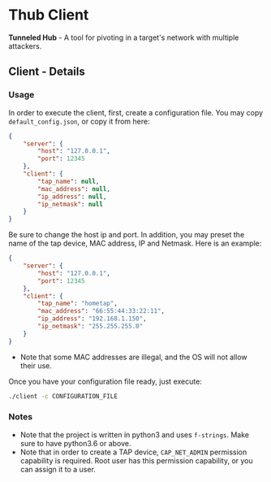# Thub Client

**Tunneled Hub** - A tool for pivoting in a target's network with multiple attackers.

## Client - Details
### Usage
In order to execute the client, first, create a configuration file. You may copy `default_config.json`, or copy it from here:
```json
{
    "server": {
        "host": "127.0.0.1",
        "port": 12345
    },
    "client": {
        "tap_name": null,
        "mac_address": null,
        "ip_address": null,
        "ip_netmask": null
    }
}
```
Be sure to change the host ip and port. In addition, you may preset the name of the tap device, MAC address, IP and Netmask.
Here is an example:
```json
{
    "server": {
        "host": "127.0.0.1",
        "port": 12345
    },
    "client": {
        "tap_name": "hometap",
        "mac_address": "66:55:44:33:22:11",
        "ip_address": "192.168.1.150",
        "ip_netmask": "255.255.255.0"
    }
}
```
* Note that some MAC addresses are illegal, and the OS will not allow their use.

Once you have your configuration file ready, just execute:
```bash
./client -c CONFIGURATION_FILE
```

### Notes
* Note that the project is written in python3 and uses `f-strings`. Make sure to have python3.6 or above.
* Note that in order to create a TAP device, `CAP_NET_ADMIN` permission capability is required. Root user has this permission capability, or you can assign it to a user.
